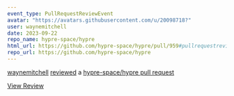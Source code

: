 ```yaml
---
event_type: PullRequestReviewEvent
avatar: "https://avatars.githubusercontent.com/u/20098718?"
user: waynemitchell
date: 2023-09-22
repo_name: hypre-space/hypre
html_url: https://github.com/hypre-space/hypre/pull/959#pullrequestreview-1640441160
repo_url: https://github.com/hypre-space/hypre
---
```


<a href='https://github.com/waynemitchell' target='_blank'>waynemitchell</a> <a href='https://github.com/hypre-space/hypre/pull/959#pullrequestreview-1640441160' target='_blank'>reviewed</a> a <a href='https://github.com/hypre-space/hypre/pull/959' target='_blank'>hypre-space/hypre pull request</a>

<small></small>

<a href='https://github.com/hypre-space/hypre/pull/959#pullrequestreview-1640441160' target='_blank'>View Review</a>